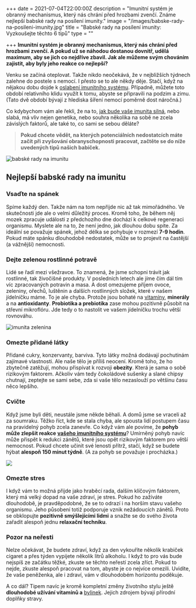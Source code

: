 +++
date = 2021-07-04T22:00:00Z
description = "Imunitní systém je obranný mechanismus, který nás chrání před hrozbami zvenčí. Známe nejlepší babské rady na posílení imunity."
image = "/images/babske-rady-na-posileni-imunity.jpg"
title = "Babské rady na posílení imunity: Vyzkoušejte těchto 6 tipů"
type = ""

+++
**Imunitní systém je obranný mechanismus, který nás chrání před hrozbami zvenčí. A pokud už se náhodou dostanou dovnitř, udělá maximum, aby se jich co nejdříve zbavil. Jak ale můžeme svým chováním zajistit, aby byly jeho reakce co nejlepší?**

Venku se začíná oteplovat. Takže nikdo neočekává, že v nejbližších týdnech zalehne do postele s nemocí. I přesto se to ale někdy děje. Stačí, když na nějakou dobu dojde k [oslabení imunitního systému](https://www.oslabenaimunita.cz/oslabena-imunita-priznaky-a-prevence/). Případně, můžete toto období relativního klidu využít k tomu, abyste se připravili na podzim a zimu. (Tato dvě období bývají z hlediska šíření nemocí poměrně dost náročná.)

Co kdybychom vám ale řekli, že na to, [jak bude vaše imunita silná](https://www.oslabenaimunita.cz/5-ucinnych-tipu-na-posileni-imunity/), nebo slabá, má vliv nejen genetika, nebo souhra několika na sobě ne zcela závislých faktorů, ale také to, co sami se sebou děláte?

> **Pokud chcete vědět, na kterých potenciálních nedostatcích máte začít při zvyšování obranyschopnosti pracovat, začtěte se do níže uvedených tipů našich babiček.**

  
![babské rady na imunitu](/images/babske-rady-imunita.jpg)

## Nejlepší babské rady na imunitu

### Vsaďte na spánek

Spíme každý den. Takže nám na tom nepřijde nic až tak mimořádného. Ve skutečnosti jde ale o velmi důležitý proces. Kromě toho, že během něj mozek zpracuje události z předchozího dne dochází k celkové regeneraci organismu. Myslete ale na to, že není jedno, jak dlouhou dobu spíte. Za ideální se považuje spánek, jehož délka se pohybuje v rozmezí **7-9 hodin**. Pokud máte spánku dlouhodobě nedostatek, může se to projevit na častější (a vážnější) nemocnosti.

### Dejte zelenou rostlinné potravě

Lidé se řadí mezi všežravce. To znamená, že jsme schopni trávit jak rostlinné, tak živočišné produkty. V posledních letech ale jíme čím dál tím víc zpracovaných potravin a masa. A dost omezujeme příjem ovoce, zeleniny, ořechů, luštěnin a dalších rostlinných složek, které v našem jídelníčku máme. To je ale chyba. Protože jsou bohaté na [vitamíny](https://www.oslabenaimunita.cz/blog/vitamin-d3-ochrana-pred-onemocnenim/), **minerály** a na **antioxidanty**. **Probiotika a prebiotika** zase mohou pozitivně působit na střevní mikroflóru. Jde tedy o to nastolit ve vašem jídelníčku trochu větší rovnováhu.

![imunita zelenina](/images/imunita-zelenina.jpg)

### Omezte přidané látky

Přidané cukry, konzervanty, barviva. Tyto látky možná dodávají pochutinám zajímavé vlastnosti. Ale naše tělo je příliš neocení. Kromě toho, že ho zbytečně zatěžují, mohou přispívat k rozvoji **obezity**. Která je sama o sobě rizikovým faktorem. Ačkoliv vám tedy čokoládové sušenky a slané chipsy chutnají, zeptejte se sami sebe, zda si vaše tělo nezaslouží po většinu času něco lepšího.

### Cvičte

Když jsme byli děti, neustále jsme někde běhali. A domů jsme se vraceli až za soumraku. Těžko říct, kde se stala chyba, ale spousta lidí postupem času na pravidelný pohyb zcela zanevře. Co když vám ale povíme, že **pohyb může zlepšit reakce** [**vašeho imunitního systému**](https://www.oslabenaimunita.cz/imunitni-system-vite-jak-funguje/)? Umírněný pohyb navíc může přispět k redukci zánětů, které jsou opět rizikovým faktorem pro větší nemocnost. Pokud chcete učinit své lenosti přítrž, stačí, když se budete hýbat **alespoň 150 minut týdně**. (A za pohyb se považuje i procházka.)

![](/images/imunita-pohyb.jpg)

### Omezte stres

I když vám to možná přijde jako hraběcí rada, dalším klíčovým faktorem, který má velký dopad na vaše zdraví, je stres. Pokud ho zažíváte dlouhodobě, je pravděpodobné, že se to odrazí i na horším stavu vašeho organismu. Jeho působení totiž podporuje vznik nežádoucích zánětů. Proto se obklopujte **pozitivně smýšlejícími lidmi** a snažte se do svého života zařadit alespoň jednu **relaxační techniku**.

### Pozor na neřesti

Nelze očekávat, že budete zdraví, když za den vykouříte několik krabiček cigaret a přes týden vypijete několik litrů alkoholu. I když to pro vás bude nejspíš ze začátku těžké, zkuste se těchto neřestí zcela zříct. Pokud to nejde, zkuste alespoň pracovat na tom, abyste je co nejvíce omezili. Uvidíte, že vaše peněženka, ale i zdraví, vám v dlouhodobém horizontu poděkuje.

  
A co dál? Tipem navíc je kromě kompletní změny životního stylu ještě **dlouhodobé užívání vitamínů a** [bylinek](https://www.oslabenaimunita.cz/4-nejucinnejsi-bylinky-na-podporu-imunity/). Jejich zdrojem bývají přírodní doplňky stravy.